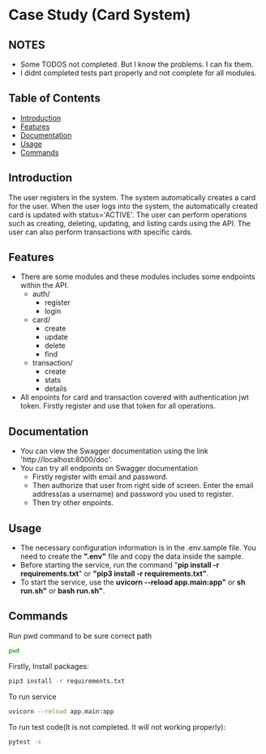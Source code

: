 # Case Study (Card System)

## NOTES
- Some TODOS not completed. But I know the problems. I can fix them.
- I didnt completed tests part properly and not complete for all modules.

## Table of Contents

- [Introduction](#introduction)
- [Features](#features)
- [Documentation](#documentation)
- [Usage](#usage)
- [Commands](#commands)

## Introduction

The user registers in the system. The system automatically creates a card for the user. 
When the user logs into the system, the automatically created card is 
updated with status='ACTIVE'. 
The user can perform operations such as creating, 
deleting, updating, and listing cards using the API. 
The user can also perform transactions with specific cards.

## Features

- There are some modules and these modules includes some endpoints within the API.
  - auth/
    - register
    - login
  - card/
    - create
    - update
    - delete
    - find
  - transaction/
    - create
    - stats
    - details
- All enpoints for card and transaction covered with authentication jwt token. 
Firstly register and use that token for all operations. 

## Documentation

- You can view the Swagger documentation using the link 'http://localhost:8000/doc'.
- You can try all endpoints on Swagger documentation
  - Firstly register with email and password.
  - Then authorize that user from right side of screen. Enter the email address(as a username) and password you used to register.
  - Then try other enpoints.
  
## Usage
- The necessary configuration information is in the .env.sample file. 
You need to create the **".env"** file and copy the data inside the sample.
- Before starting the service, run the command "**pip install -r requirements.txt**" or **"pip3 install -r requirements.txt"**.
- To start the service, use the **uvicorn --reload app.main:app"** or **sh run.sh"** or **bash run.sh"**.

## Commands

Run pwd command to be sure correct path
```bash
pwd
```

Firstly, Install packages: 

```bash
pip3 install -r requirements.txt
```

To run service

```bash
uvicorn --reload app.main:app
```

To run test code(It is not completed. It will not working properly):

```bash
pytest -s
```